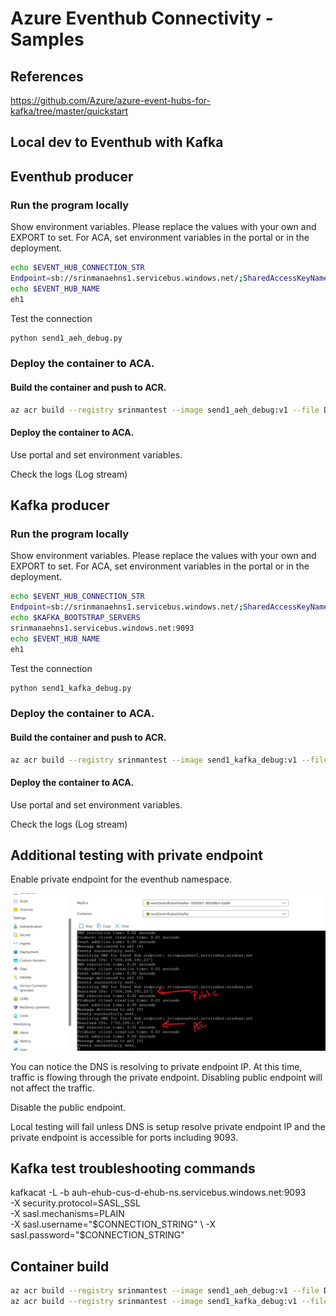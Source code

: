 #  Azure Eventhub Connectivity - Samples 

## References

https://github.com/Azure/azure-event-hubs-for-kafka/tree/master/quickstart  


## Local dev to Eventhub with Kafka

 
## Eventhub producer  


### Run the program locally

Show environment variables. Please replace the values with your own and EXPORT to set.  For ACA, set environment variables in the portal or in the deployment.   
```bash
echo $EVENT_HUB_CONNECTION_STR 
Endpoint=sb://srinmanaehns1.servicebus.windows.net/;SharedAccessKeyName=RootManageSharedAccessKey;SharedAccessKey=abc1234567890=
echo $EVENT_HUB_NAME 
eh1
```

Test the connection   

```bash
python send1_aeh_debug.py
```

### Deploy the container to ACA.  


#### Build the container and push to ACR.  

```bash
az acr build --registry srinmantest --image send1_aeh_debug:v1 --file Dockerfile_send1_aeh_debug .
```

#### Deploy the container to ACA.  

Use portal and set environment variables.  

Check the logs (Log stream)


## Kafka producer

### Run the program locally

Show environment variables. Please replace the values with your own and EXPORT to set.  For ACA, set environment variables in the portal or in the deployment.   

```bash
echo $EVENT_HUB_CONNECTION_STR 
Endpoint=sb://srinmanaehns1.servicebus.windows.net/;SharedAccessKeyName=RootManageSharedAccessKey;SharedAccessKey=abc1234567890=
echo $KAFKA_BOOTSTRAP_SERVERS 
srinmanaehns1.servicebus.windows.net:9093
echo $EVENT_HUB_NAME 
eh1
```

Test the connection   

```bash
python send1_kafka_debug.py
```

### Deploy the container to ACA.

#### Build the container and push to ACR.  

```bash
az acr build --registry srinmantest --image send1_kafka_debug:v1 --file Dockerfile_send1_kafka_debug .
```

#### Deploy the container to ACA. 

Use portal and set environment variables.

Check the logs (Log stream)

## Additional testing with private endpoint  

Enable private endpoint for the eventhub namespace.    

![alt text](image-1.png)  

You can notice the DNS is resolving to private endpoint IP. At this time, traffic is flowing through the private endpoint.  Disabling public endpoint will not affect the traffic.  

Disable the public endpoint.    

Local testing will fail unless DNS is setup resolve private endpoint IP and the private endpoint is accessible for ports including 9093.     


## Kafka test troubleshooting commands 

kafkacat -L -b auh-ehub-cus-d-ehub-ns.servicebus.windows.net:9093 \
  -X security.protocol=SASL_SSL \
  -X sasl.mechanisms=PLAIN \
  -X sasl.username="$CONNECTION_STRING" \
  -X sasl.password="$CONNECTION_STRING"



## Container build   

```bash
az acr build --registry srinmantest --image send1_aeh_debug:v1 --file Dockerfile_send1_aeh_debug .
az acr build --registry srinmantest --image send1_kafka_debug:v1 --file Dockerfile_send1_kafka_debug .
```